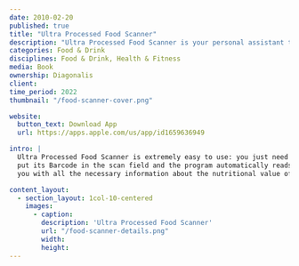 ```yaml
---
date: 2010-02-20
published: true
title: "Ultra Processed Food Scanner"
description: "Ultra Processed Food Scanner is your personal assistant to get detailed information about food products."
categories: Food & Drink
disciplines: Food & Drink, Health & Fitness
media: Book
ownership: Diagonalis
client:
time_period: 2022
thumbnail: "/food-scanner-cover.png"

website:
  button_text: Download App
  url: https://apps.apple.com/us/app/id1659636949

intro: |
  Ultra Processed Food Scanner is extremely easy to use: you just need to select a product, 
  put its Barcode in the scan field and the program automatically reads the data, providing 
  you with all the necessary information about the nutritional value of the product in return.

content_layout:
  - section_layout: 1col-10-centered
    images:
      - caption:
        description: 'Ultra Processed Food Scanner'
        url: "/food-scanner-details.png"
        width:
        height:
---
```

